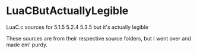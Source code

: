 # LuaCButActuallyLegible
LuaC.c sources for 5.1.5 5.2.4 5.3.5 but it's actually legible

These sources are from their respective source folders, but I went over and made em' purdy.
